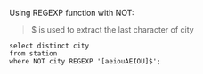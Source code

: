 Using REGEXP function with NOT:
> $ is used to extract the last character of city 

```
select distinct city
from station
where NOT city REGEXP '[aeiouAEIOU]$';
```
